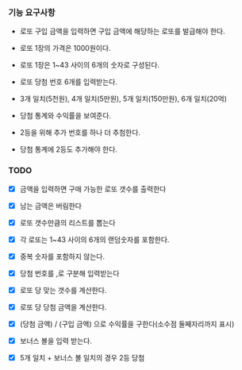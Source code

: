 ### 기능 요구사항
- 로또 구입 금액을 입력하면 구입 금액에 해당하는 로또를 발급해야 한다.  
- 로또 1장의 가격은 1000원이다.
- 로또 1장은 1~43 사이의 6개의 숫자로 구성된다.
- 로또 당첨 번호 6개를 입력받는다.
- 3개 일치(5천원), 4개 일치(5만원), 5개 일치(150만원), 6개 일치(20억)
- 당첨 통계와 수익률을 보여준다.


- 2등을 위해 추가 번호를 하나 더 추첨한다.
- 당첨 통계에 2등도 추가해야 한다.

### TODO
- [x] 금액을 입력하면 구매 가능한 로또 갯수를 출력한다
- [x] 남는 금액은 버림한다
- [x] 로또 갯수만큼의 리스트를 뽑는다
- [x] 각 로또는 1~43 사이의 6개의 랜덤숫자를 포함한다.
- [x] 중복 숫자를 포함하지 않는다.
- [x] 당첨 번호를 ,로 구분해 입력받는다
- [x] 로또 당 맞는 갯수를 계산한다.
- [x] 로또 당 당첨 금액을 계산한다.
- [x] (당첨 금액) / (구입 금액) 으로 수익률을 구한다(소수점 둘째자리까지 표시)


- [x] 보너스 볼을 입력 받는다.
- [x] 5개 일치 + 보너스 볼 일치의 경우 2등 당첨
